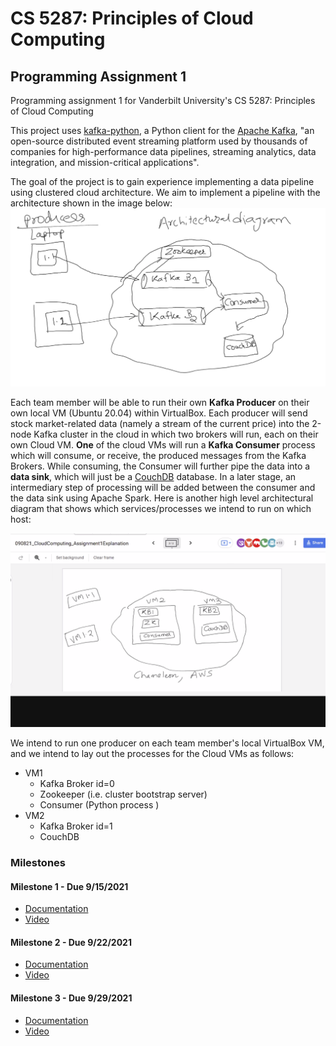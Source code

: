 # CS 5287: Principles of Cloud Computing
## Programming Assignment 1
Programming assignment 1 for Vanderbilt University's CS 5287: Principles of Cloud Computing

This project uses [kafka-python](https://pypi.org/project/kafka-python/), a Python client for the [Apache Kafka](https://kafka.apache.org/), "an open-source distributed event streaming platform used by thousands of companies for high-performance data pipelines, streaming analytics, data integration, and mission-critical applications".

The goal of the project is to gain experience implementing a data pipeline using clustered cloud architecture. We aim to implement a pipeline with the architecture shown in the image below:
![Architectural Diagram of Data Pipeline](img/pipeline.png)

Each team member will be able to run their own **Kafka Producer** on their own local VM (Ubuntu 20.04) within VirtualBox. Each producer will send stock market-related data (namely a stream of the current price) into the 2-node Kafka cluster in the cloud in which two brokers will run, each on their own Cloud VM. **One** of the cloud VMs will run a **Kafka Consumer** process which will consume, or receive, the produced messages from the Kafka Brokers. While consuming, the Consumer will further pipe the data into a **data sink**, which will just be a [CouchDB](https://couchdb.apache.org/) database. In a later stage, an intermediary step of processing will be added between the consumer and the data sink using Apache Spark. Here is another high level architectural diagram that shows which services/processes we intend to run on which host:

![Process Map Architecture](img/processmap.png)

We intend to run one producer on each team member's local VirtualBox VM, and we intend to lay out the processes for the Cloud VMs as follows:

- VM1
  - Kafka Broker id=0
  - Zookeeper (i.e. cluster bootstrap server)
  - Consumer (Python process )
- VM2
  - Kafka Broker id=1
  - CouchDB

### Milestones
#### Milestone 1 - Due 9/15/2021
- [Documentation](milestones/M1README.md)
- [Video](https://www.youtube.com/watch?v=TflXLZmG7cA)
#### Milestone 2 - Due 9/22/2021
- [Documentation](milestones/M2README.md)
- [Video](https://www.youtube.com/watch?v=wKBLXW1JScE)
#### Milestone 3 - Due 9/29/2021
- [Documentation](milestones/M3README.md)
- [Video](https://youtu.be/crXXRN27cIg)
